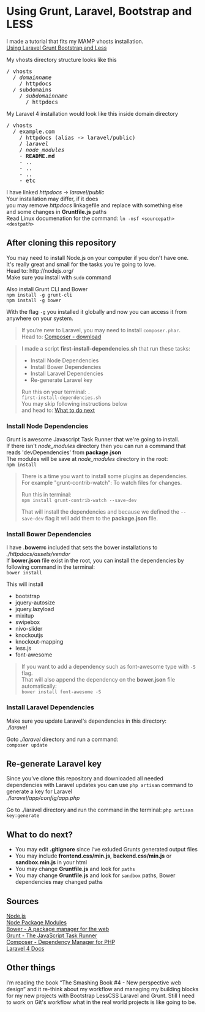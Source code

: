 
<h1>Using Grunt, Laravel, Bootstrap and LESS</h1>

<p>
I made a tutorial that fits my MAMP vhosts installation.<br/>
<a href="http://blog.mdstn.com/using-laravel-grunt-bootstrap-and-less/">Using Laravel Grunt Bootstrap and Less</a>
</p>
<p>
My vhosts directory structure looks like this
</p>

<pre>
/ vhosts
  / <em>domainname</em>
    / httpdocs
  / subdomains
    / <em>subdomainname</em>
      / httpdocs
</pre>

<p>My Laravel 4 installation would look like this inside domain directory</p>

<pre>
/ vhosts
  / example.com
    / httpdocs (alias -> laravel/public)
    / <em>laravel</em>
    / <em>node_modules</em>
    - <strong>README.md</strong>
    - ..
    - ..
    - ..
    - etc
</pre>

<p>
I have linked <em>httpdocs</em> -&gt; <em>laravel/public</em><br/>
Your installation may differ, if it does<br/>
you may remove <em>httpdocs</em> linkagefile and replace with something else<br/>
and some changes in <strong>Gruntfile.js</strong> paths<br/>
Read Linux documenation for the command: <code>ln -nsf &lt;sourcepath&gt; &lt;destpath&gt;</code>
</p>

<h2>After cloning this repository</h2>
<p>
You may need to install Node.js on your computer if you don't have one. <br/>
It's really great and small for the tasks you're going to love.<br/>
Head to: http://nodejs.org/<br/>
Make sure you install with <code>sudo</code> command
<p>

<p>
Also install Grunt CLI and Bower<br/>
<code>npm install -g grunt-cli</code><br/>
<code>npm install -g bower</code>
</p>
<p>
With the flag <code>-g</code> you installed it globally and now you can access it from anywhere on your system.
</p>

<blockquote>
  If you&rsquo;re new to Laravel, you may need to install <code>composer.phar</code>.<br/>
  Head to: <a href="https://getcomposer.org/download/">Composer - download</a>
</blockquote>

<blockquote>
  I made a script <strong>first-install-dependencies.sh</strong> that run these tasks:

  <ul>
    <li>Install Node Dependencies</li>
    <li>Install Bower Dependencies</li>
    <li>Install Laravel Dependencies</li>
    <li>Re-generate Laravel key</li>
  </ul>

  Run this on your terminal: <code>. first-install-dependencies.sh</code><br/>
  You may skip following instructions below<br/>
  and head to: <a href="#what-to-do-next">What to do next</a>
</blockquote>
<h3>Install Node Dependencies</h3>
<p>
Grunt is awesome Javascript Task Runner that we're going to install.<br/>
If there isn't <em>node_modules</em> directory then you can run a command that reads 'devDependencies' from <strong>package.json</strong> <br/>
The modules will be save at <em>node_modules</em> directory in the root:<br/>
<code>npm install</code>
</p>
<blockquote>
  <p>
  There is a time you want to install some plugins as dependencies.<br/>
  For example "grunt-contrib-watch": To watch files for changes.
  </p>
  <p>
  Run this in terminal:<br/>
  <code>npm install grunt-contrib-watch --save-dev</code>
  </p>
  <p>
  That will install the dependencies and because we defined the <code>--save-dev</code> flag it will add them to the <strong>package.json</strong> file.
  </p>
</blockquote>

<h3>Install Bower Dependencies</h3>
<p>
I have <strong>.bowerrc</strong> included that sets the bower installations to <br/>
<em>./httpdocs/assets/vendor</em><br/>
If <strong>bower.json</strong> file exist in the root, you can install the dependencies by following command in the terminal:<br/>
<code>bower install</code><br/>
</p>
<p>
This will install
<ul>
  <li>bootstrap</li>
  <li>jquery-autosize</li>
  <li>jquery.lazyload</li>
  <li>mixitup</li>
  <li>swipebox</li>
  <li>nivo-slider</li>
  <li>knockoutjs</li>
  <li>knockout-mapping</li>
  <li>less.js</li>
  <li>font-awesome</li>
</ul>
</p>

<blockquote>
If you want to add a dependency such as font-awesome type with <code>-S</code> flag.<br/>
That will also append the dependency on the <strong>bower.json</strong> file automatically:<br/>
<code>bower install font-awesome -S</code>
</blockquote>


<h3>Install Laravel Dependencies</h3>
Make sure you update Laravel's dependencies in this directory:<br/>
<em>./laravel</em><br/>

Goto <em>./laravel</em> directory and run a command:<br/>
<code>composer update</code><br/>

<h2>Re-generate Laravel key</h2>

<p>
Since you&rsquo;ve clone this repository and downloaded all needed dependencies with Laravel updates you can use <code>php artisan</code> command to generate a key for Laravel<br/>
<em>./laravel/app/config/app.php</em>
</p>

Go to ./laravel directory and run the command in the terminal:
<code>php artisan key:generate</code>

<h2>What to do next?</h2>
<ul>
  <li>You may edit <strong>.gitignore</strong> since I&rsquo;ve exluded Grunts generated output files</li>
  <li>You may include <strong>frontend.css/min.js</strong>, <strong>backend.css/min.js</strong> or <strong>sandbox.min.js</strong> in your html</li>
  <li>You may change <strong>Gruntfile.js</strong> and look for <code>paths</code></li>
  <li>You may change <strong>Gruntfile.js</strong> and look for <code>sandbox</code> paths, Bower dependencies may changed paths</li>
</ul>


<h2>Sources</h2>
<a href="http://nodejs.org/">Node.js</a><br/>
<a href="https://www.npmjs.org/">Node Package Modules</a><br/>
<a href="http://bower.io/">Bower - A package manager for the web</a><br/>
<a href="http://gruntjs.com/">Grunt - The JavaScript Task Runner</a><br/>
<a href="https://getcomposer.org/">Composer - Dependency Manager for PHP</a><br/>
<a href="http://laravel.com/docs/installation">Laravel 4 Docs</a><br/>
<a href=""></a>

<h2>Other things</h2>
<p>
I&rsquo;m reading the book &ldquo;The Smashing Book #4 - New perspective web design&rdquo; and it re-think about my workflow and managing my building blocks for my new projects with Bootstrap LessCSS Laravel and Grunt. Still I need to work on Git's workflow what in the real world projects is like going to be.
</p>
